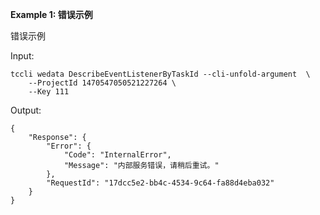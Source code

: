 **Example 1: 错误示例**

错误示例

Input: 

```
tccli wedata DescribeEventListenerByTaskId --cli-unfold-argument  \
    --ProjectId 1470547050521227264 \
    --Key 111
```

Output: 
```
{
    "Response": {
        "Error": {
            "Code": "InternalError",
            "Message": "内部服务错误，请稍后重试。"
        },
        "RequestId": "17dcc5e2-bb4c-4534-9c64-fa88d4eba032"
    }
}
```

